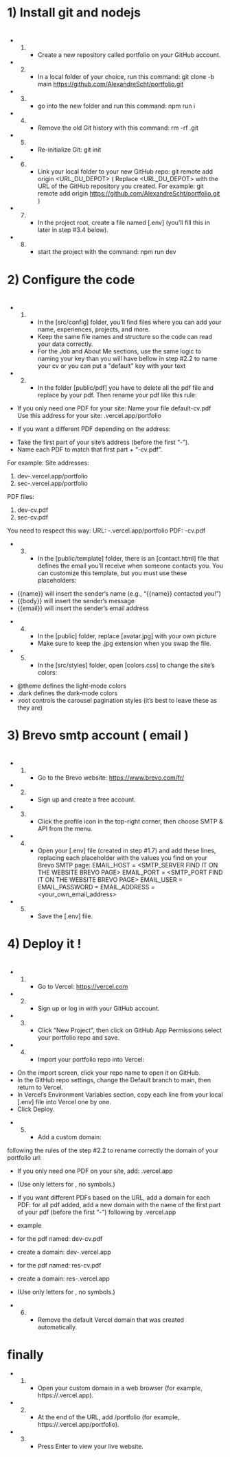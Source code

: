 #

# 1) Install git and nodejs

#

- 1. - Create a new repository called portfolio on your GitHub account.

- 2. - In a local folder of your choice, run this command: git clone -b main https://github.com/AlexandreScht/portfolio.git

- 3. - go into the new folder and run this command: npm run i

- 4. - Remove the old Git history with this command: rm -rf .git

- 5. - Re-initialize Git: git init

- 6. - Link your local folder to your new GitHub repo: git remote add origin <URL_DU_DEPOT>
       ( Replace <URL_DU_DEPOT> with the URL of the GitHub repository you created. For example: git remote add origin https://github.com/AlexandreScht/portfolio.git )

- 7. - In the project root, create a file named [.env] (you’ll fill this in later in step #3.4 below).

- 8. - start the project with the command: npm run dev

#

# 2) Configure the code

#

- 1. - In the [src/config] folder, you’ll find files where you can add your name, experiences, projects, and more.
     * Keep the same file names and structure so the code can read your data correctly.
     * For the Job and About Me sections, use the same logic to naming your key than you will have bellow in step #2.2 to name your cv or you can put a "default" key with your text

- 2. - In the folder [public/pdf] you have to delete all the pdf file and replace by your pdf. Then rename your pdf like this rule:

* If you only need one PDF for your site:
  Name your file default-cv.pdf
  Use this address for your site: <username>.vercel.app/portfolio

* If you want a different PDF depending on the address:

- Take the first part of your site’s address (before the first “-”).
- Name each PDF to match that first part + “-cv.pdf”.

For example:
Site addresses:

1. dev-<username>.vercel.app/portfolio
2. sec-<username>.vercel.app/portfolio

PDF files:

1. dev-cv.pdf
2. sec-cv.pdf

You need to respect this way:
URL: <pdf-name>-<username>.vercel.app/portfolio
PDF: <pdf-name>-cv.pdf

- 3. - In the [public/template] folder, there is an [contact.html] file that defines the email you’ll receive when someone contacts you. You can customize this template, but you must use these placeholders:

* {{name}} will insert the sender’s name (e.g., “{{name}} contacted you!”)
* {{body}} will insert the sender’s message
* {{email}} will insert the sender’s email address

- 4. - In the [public] folder, replace [avatar.jpg] with your own picture
     * Make sure to keep the .jpg extension when you swap the file.

- 5. - In the [src/styles] folder, open [colors.css] to change the site’s colors:

* @theme defines the light-mode colors
* .dark defines the dark-mode colors
* :root controls the carousel pagination styles (it’s best to leave these as they are)

#

# 3) Brevo smtp account ( email )

#

- 1. - Go to the Brevo website: https://www.brevo.com/fr/

- 2. - Sign up and create a free account.

- 3. - Click the profile icon in the top-right corner, then choose SMTP & API from the menu.

- 4. - Open your [.env] file (created in step #1.7) and add these lines, replacing each placeholder with the values you find on your Brevo SMTP page:
       EMAIL_HOST = <SMTP_SERVER FIND IT ON THE WEBSITE BREVO PAGE>
       EMAIL_PORT = <SMTP_PORT FIND IT ON THE WEBSITE BREVO PAGE>
       EMAIL_USER = <ID FIND IT ON THE WEBSITE BREVO PAGE>
       EMAIL_PASSWORD = <PASSWORD OF THE SMTP KEY VALUE ON THE WEBSITE BREVO PAGE>
       EMAIL_ADDRESS = <your_own_email_address>

- 5. - Save the [.env] file.

#

# 4) Deploy it !

#

- 1. - Go to Vercel: https://vercel.com

- 2. - Sign up or log in with your GitHub account.

- 3. - Click “New Project”, then click on GitHub App Permissions select your portfolio repo and save.

- 4. - Import your portfolio repo into Vercel:

* On the import screen, click your repo name to open it on GitHub.
* In the GitHub repo settings, change the Default branch to main, then return to Vercel.
* In Vercel’s Environment Variables section, copy each line from your local [.env] file into Vercel one by one.
* Click Deploy.

- 5. - Add a custom domain:

following the rules of the step #2.2 to rename correctly the domain of your portfolio url:

- If you only need one PDF on your site, add:
  <username>.vercel.app

* (Use only letters for <username>, no symbols.)

- If you want different PDFs based on the URL, add a domain for each PDF:
  for all pdf added, add a new domain with the name of the first part of your pdf (before the first “-”) following by .vercel.app

* example

- for the pdf named: dev-cv.pdf
- create a domain: dev-<username>.vercel.app

- for the pdf named: res-cv.pdf
- create a domain: res-<username>.vercel.app

* (Use only letters for <username>, no symbols.)

- 6. - Remove the default Vercel domain that was created automatically.

# finally

- 1. - Open your custom domain in a web browser (for example, https://<username>.vercel.app).

- 2. - At the end of the URL, add /portfolio (for example, https://<username>.vercel.app/portfolio).

- 3. - Press Enter to view your live website.
